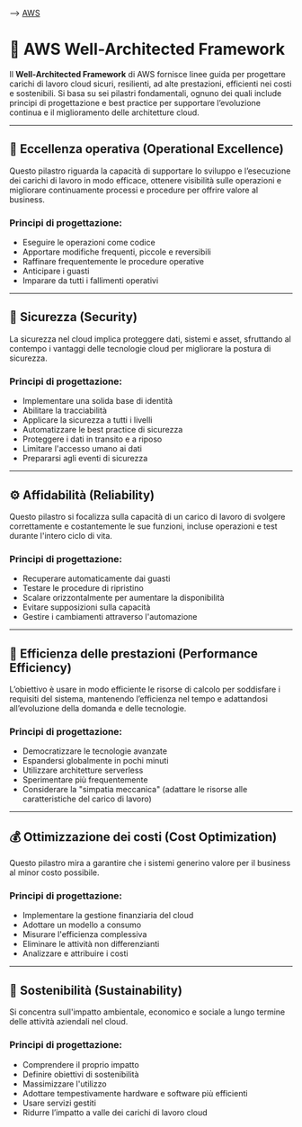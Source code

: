 --> [AWS](AWS.md)
# 🧱 AWS Well-Architected Framework

Il **Well-Architected Framework** di AWS fornisce linee guida per progettare carichi di lavoro cloud sicuri, resilienti, ad alte prestazioni, efficienti nei costi e sostenibili. Si basa su sei pilastri fondamentali, ognuno dei quali include principi di progettazione e best practice per supportare l’evoluzione continua e il miglioramento delle architetture cloud.

---

## 🔧 Eccellenza operativa (Operational Excellence)

Questo pilastro riguarda la capacità di supportare lo sviluppo e l’esecuzione dei carichi di lavoro in modo efficace, ottenere visibilità sulle operazioni e migliorare continuamente processi e procedure per offrire valore al business.

### Principi di progettazione:
- Eseguire le operazioni come codice  
- Apportare modifiche frequenti, piccole e reversibili  
- Raffinare frequentemente le procedure operative  
- Anticipare i guasti  
- Imparare da tutti i fallimenti operativi  

---

## 🔐 Sicurezza (Security)

La sicurezza nel cloud implica proteggere dati, sistemi e asset, sfruttando al contempo i vantaggi delle tecnologie cloud per migliorare la postura di sicurezza.

### Principi di progettazione:
- Implementare una solida base di identità  
- Abilitare la tracciabilità  
- Applicare la sicurezza a tutti i livelli  
- Automatizzare le best practice di sicurezza  
- Proteggere i dati in transito e a riposo  
- Limitare l'accesso umano ai dati  
- Prepararsi agli eventi di sicurezza  

---

## ⚙️ Affidabilità (Reliability)

Questo pilastro si focalizza sulla capacità di un carico di lavoro di svolgere correttamente e costantemente le sue funzioni, incluse operazioni e test durante l'intero ciclo di vita.

### Principi di progettazione:
- Recuperare automaticamente dai guasti  
- Testare le procedure di ripristino  
- Scalare orizzontalmente per aumentare la disponibilità  
- Evitare supposizioni sulla capacità  
- Gestire i cambiamenti attraverso l'automazione  

---

## 🚀 Efficienza delle prestazioni (Performance Efficiency)

L’obiettivo è usare in modo efficiente le risorse di calcolo per soddisfare i requisiti del sistema, mantenendo l’efficienza nel tempo e adattandosi all’evoluzione della domanda e delle tecnologie.

### Principi di progettazione:
- Democratizzare le tecnologie avanzate  
- Espandersi globalmente in pochi minuti  
- Utilizzare architetture serverless  
- Sperimentare più frequentemente  
- Considerare la "simpatia meccanica" (adattare le risorse alle caratteristiche del carico di lavoro)  

---

## 💰 Ottimizzazione dei costi (Cost Optimization)

Questo pilastro mira a garantire che i sistemi generino valore per il business al minor costo possibile.

### Principi di progettazione:
- Implementare la gestione finanziaria del cloud  
- Adottare un modello a consumo  
- Misurare l'efficienza complessiva  
- Eliminare le attività non differenzianti  
- Analizzare e attribuire i costi  

---

## 🌱 Sostenibilità (Sustainability)

Si concentra sull'impatto ambientale, economico e sociale a lungo termine delle attività aziendali nel cloud.

### Principi di progettazione:
- Comprendere il proprio impatto  
- Definire obiettivi di sostenibilità  
- Massimizzare l'utilizzo  
- Adottare tempestivamente hardware e software più efficienti  
- Usare servizi gestiti  
- Ridurre l’impatto a valle dei carichi di lavoro cloud  


